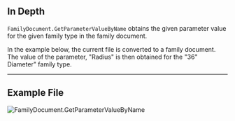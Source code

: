 ## In Depth
`FamilyDocument.GetParameterValueByName` obtains the given parameter value for the given family type in the family document.

In the example below, the current file is converted to a family document. The value of the parameter, "Radius" is then obtained for the "36" Diameter" family type.
___
## Example File

![FamilyDocument.GetParameterValueByName](./Revit.Application.FamilyDocument.GetParameterValueByName_img.jpg)
